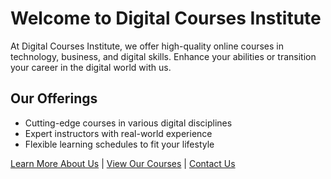 # Welcome to Digital Courses Institute

At Digital Courses Institute, we offer high-quality online courses in technology, business, and digital skills. Enhance your abilities or transition your career in the digital world with us.

## Our Offerings
- Cutting-edge courses in various digital disciplines
- Expert instructors with real-world experience
- Flexible learning schedules to fit your lifestyle

[Learn More About Us](about.md) | [View Our Courses](courses.md) | [Contact Us](contact.md)